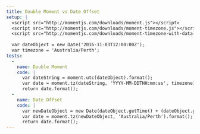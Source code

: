 ```yaml
---
title: Double Moment vs Date Offset
setup: |
  <script src="http://momentjs.com/downloads/moment.js"></script>
  <script src="http://momentjs.com/downloads/moment-timezone.js"></script>
  <script src="http://momentjs.com/downloads/moment-timezone-with-data-2010-2020.js"></script>
  
  var dateObject = new Date('2016-11-03T12:00:00Z');
  var timezone = 'Australia/Perth';
tests:
  -
    name: Double Moment
    code: |
      var dateString = moment.utc(dateObject).format();
      var date = moment.tz(dateString, 'YYYY-MM-DDTHH:mm:ss', timezone);
      return date.format();
  -
    name: Date Offset
    code: |
      var newDateObject = new Date(dateObject.getTime() + (dateObject.getTimezoneOffset() * 60000));
      var date = moment.tz(newDateObject, 'Australia/Perth').format();
      return date.format();
---
```


